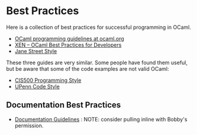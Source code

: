 # Best Practices

Here is a collection of best practices for successful programming in OCaml.

* [OCaml programming guidelines at ocaml.org](http://www.ocaml.org/learn/tutorials/guidelines.html)
* [XEN – OCaml Best Practices for Developers](http://wiki.xen.org/wiki/OCaml_Best_Practices_for_Developers) 
* [Jane Street Style](https://opensource.janestreet.com/standards/)

These three guides are very similar.  Some people have found them useful, but be aware that some of the code examples are not valid OCaml:

* [CIS500 Programming Style](https://www.seas.upenn.edu/~cis500/cis500-f06/resources/programming_style.html) 
* [UPenn Code Style](https://www.seas.upenn.edu/~cis120/current/programming_style.shtml)

## Documentation Best Practices

* [Documentation Guidelines](https://github.com/bobbypriambodo/ocaml-documentation-guideline) : NOTE: consider pulling inline with Bobby's permission.
